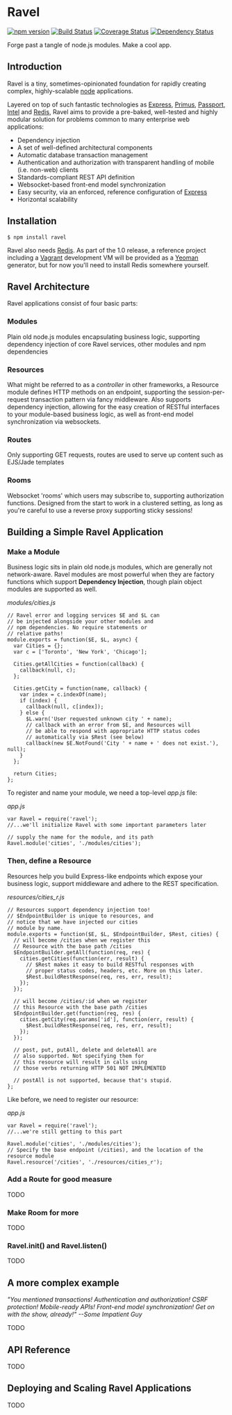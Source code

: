 # Ravel
[![npm version](https://badge.fury.io/js/ravel.svg)](http://badge.fury.io/js/ravel) [![Build Status](https://travis-ci.org/Ghnuberath/ravel.svg?branch=master)](https://travis-ci.org/Ghnuberath/ravel) [![Coverage Status](https://coveralls.io/repos/Ghnuberath/ravel/badge.svg?branch=master)](https://coveralls.io/r/Ghnuberath/ravel?branch=master) [![Dependency Status](https://david-dm.org/Ghnuberath/ravel.svg)](https://david-dm.org/Ghnuberath/ravel)

Forge past a tangle of node.js modules. Make a cool app.

## Introduction

Ravel is a tiny, sometimes-opinionated foundation for rapidly creating complex, highly-scalable [node](https://github.com/joyent/node) applications.

Layered on top of such fantastic technologies as [Express](https://github.com/strongloop/express), [Primus](https://github.com/primus/primus), [Passport](https://github.com/jaredhanson/passport), [Intel](https://github.com/seanmonstar/intel) and [Redis](https://github.com/antirez/redis), Ravel aims to provide a pre-baked, well-tested and highly modular solution for problems common to many enterprise web applications:

 - Dependency injection
 - A set of well-defined architectural components
 - Automatic database transaction management
 - Authentication and authorization with transparent handling of mobile (i.e. non-web) clients
 - Standards-compliant REST API definition
 - Websocket-based front-end model synchronization
 - Easy security, via an enforced, reference configuration of [Express](https://github.com/strongloop/express)
 - Horizontal scalability

## Installation

    $ npm install ravel

Ravel also needs [Redis](https://github.com/antirez/redis). As part of the 1.0 release, a reference project including a [Vagrant](https://www.vagrantup.com/) development VM will be provided as a [Yeoman](http://yeoman.io/) generator, but for now you'll need to install Redis somewhere yourself.

## Ravel Architecture

Ravel applications consist of four basic parts:

### Modules

Plain old node.js modules encapsulating business logic, supporting dependency injection of core Ravel services, other modules and npm dependencies

### Resources

What might be referred to as a *controller* in other frameworks, a Resource module defines HTTP methods on an endpoint, supporting the session-per-request transaction pattern via fancy middleware. Also supports dependency injection, allowing for the easy creation of RESTful interfaces to your module-based business logic, as well as front-end model synchronization via websockets.

### Routes

Only supporting GET requests, routes are used to serve up content such as EJS/Jade templates

### Rooms

Websocket 'rooms' which users may subscribe to, supporting authorization functions. Designed from the start to work in a clustered setting, as long as you're careful to use a reverse proxy supporting sticky sessions!

## Building a Simple Ravel Application

### Make a Module

Business logic sits in plain old node.js modules, which are generally not network-aware. Ravel modules are most powerful when they are factory functions which support **Dependency Injection**, though plain object modules are supported as well.

*modules/cities.js*

    // Ravel error and logging services $E and $L can
    // be injected alongside your other modules and
    // npm dependencies. No require statements or
    // relative paths!
    module.exports = function($E, $L, async) {
      var Cities = {};
      var c = ['Toronto', 'New York', 'Chicago'];

      Cities.getAllCities = function(callback) {
        callback(null, c);
      };

      Cities.getCity = function(name, callback) {
        var index = c.indexOf(name);
        if (index) {
          callback(null, c[index]);
        } else {
          $L.warn('User requested unknown city ' + name);
          // callback with an error from $E, and Resources will
          // be able to respond with appropriate HTTP status codes
          // automatically via $Rest (see below)
          callback(new $E.NotFound('City ' + name + ' does not exist.'), null);
        }
      };

      return Cities;
    };

To register and name your module, we need a top-level *app.js* file:

*app.js*

    var Ravel = require('ravel');
    //...we'll initialize Ravel with some important parameters later

    // supply the name for the module, and its path
    Ravel.module('cities', './modules/cities');

### Then, define a Resource

Resources help you build Express-like endpoints which expose your business logic, support middleware and adhere to the REST specification.

*resources/cities_r.js*

    // Resources support dependency injection too!
    // $EndpointBuilder is unique to resources, and
    // notice that we have injected our cities
    // module by name.
    module.exports = function($E, $L, $EndpointBuilder, $Rest, cities) {
      // will become /cities when we register this
      // Resource with the base path /cities
      $EndpointBuilder.getAll(function(req, res) {
        cities.getCities(function(err, result) {
          // $Rest makes it easy to build RESTful responses with
          // proper status codes, headers, etc. More on this later.
          $Rest.buildRestResponse(req, res, err, result);
        });
      });

      // will become /cities/:id when we register
      // this Resource with the base path /cities
      $EndpointBuilder.get(function(req, res) {
        cities.getCity(req.params['id'], function(err, result) {
          $Rest.buildRestResponse(req, res, err, result);
        });
      });

      // post, put, putAll, delete and deleteAll are
      // also supported. Not specifying them for
      // this resource will result in calls using
      // those verbs returning HTTP 501 NOT IMPLEMENTED

      // postAll is not supported, because that's stupid.
    };

Like before, we need to register our resource:

*app.js*

    var Ravel = require('ravel');
    //...we're still getting to this part

    Ravel.module('cities', './modules/cities');
    // Specify the base endpoint (/cities), and the location of the resource module
    Ravel.resource('/cities', './resources/cities_r');


### Add a Route for good measure

TODO

### Make Room for more

TODO

### Ravel.init() and Ravel.listen()

TODO


## A more complex example

*"You mentioned transactions! Authentication and authorization! CSRF protection! Mobile-ready APIs! Front-end model synchronization! Get on with the show, already!" --Some Impatient Guy*

TODO

## API Reference

TODO

## Deploying and Scaling Ravel Applications

TODO
